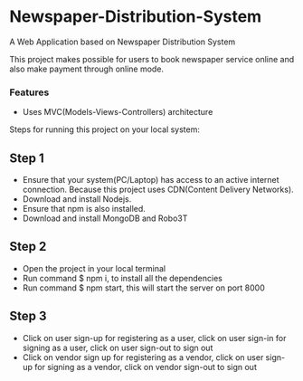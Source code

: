 # Newspaper-Distribution-System
A Web Application based on Newspaper Distribution System

This project makes possible for users to book newspaper service online and also make payment through online mode.

### Features
- Uses MVC(Models-Views-Controllers) architecture

Steps for running this project on your local system:

## Step 1
- Ensure that your system(PC/Laptop) has access to an active internet connection. Because this project uses CDN(Content Delivery Networks).
- Download and install Nodejs.
- Ensure that npm is also installed.
- Download and install MongoDB and Robo3T

## Step 2
- Open the project in your local terminal
- Run command $ npm i, to install all the dependencies
- Run command $ npm start, this will start the server on port 8000
  
## Step 3
- Click on user sign-up for registering as a user, click on user sign-in for signing as a user, click on user sign-out to sign out
- Click on vendor sign up for registering as a vendor, click on user sign-up for signing as a vendor, click on vendor sign-out to sign out